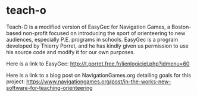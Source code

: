 # teach-o

Teach-O is a modified version of EasyGec for Navigation Games, a Boston-based non-profit focused on introducing the sport of orienteering to new audiences, especially P.E. programs in schools.
EasyGec is a program developed by Thierry Porret, and he has kindly given us permission to use his source code and modify it for our own purposes.

Here is a link to EasyGec:
http://t.porret.free.fr/lienlogiciel.php?idmenu=60

Here is a link to a blog post on NavigationGames.org detailing goals for this project:
https://www.navigationgames.org/post/in-the-works-new-software-for-teaching-orienteering
